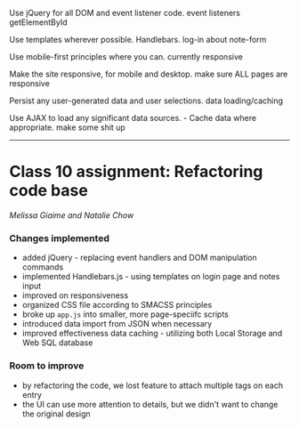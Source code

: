 Use jQuery for all DOM and event listener code.
  event listeners
  getElementById

Use templates wherever possible. Handlebars.
  log-in
  about
  note-form

Use mobile-first principles where you can.
  currently responsive

Make the site responsive, for mobile and desktop.
  make sure ALL pages are responsive

Persist any user-generated data and user selections.
  data loading/caching

Use AJAX to load any significant data sources. - Cache data where appropriate.
  make some shit up

***
# Class 10 assignment: Refactoring code base
_Melissa Giaime and Natalie Chow_

### Changes implemented
- added jQuery - replacing event handlers and DOM manipulation commands
- implemented Handlebars.js - using templates on login page and notes input
- improved on responsiveness
- organized CSS file according to SMACSS principles
- broke up `app.js` into smaller, more page-speciifc scripts
- introduced data import from JSON when necessary
- improved effectiveness data caching - utilizing both Local Storage and Web SQL database

### Room to improve
- by refactoring the code, we lost feature to attach multiple tags on each entry
- the UI can use more attention to details, but we didn't want to change the original design
